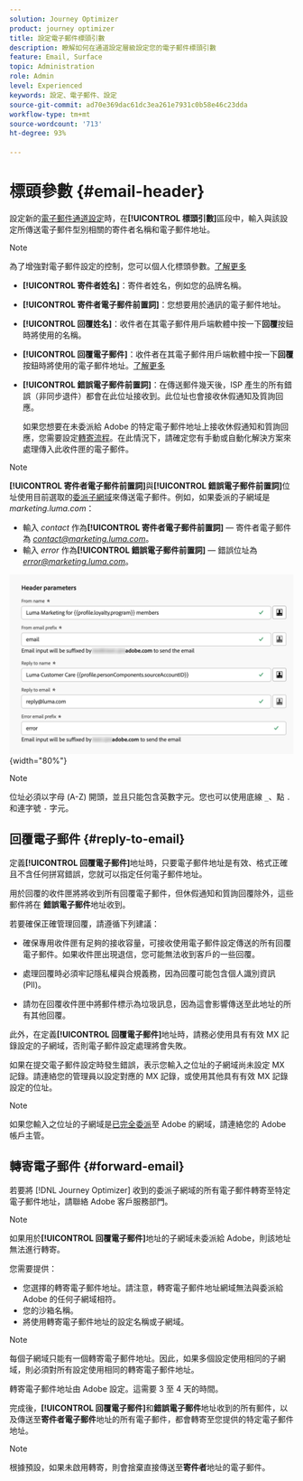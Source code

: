 ```yaml
---
solution: Journey Optimizer
product: journey optimizer
title: 設定電子郵件標頭引數
description: 瞭解如何在通道設定層級設定您的電子郵件標頭引數
feature: Email, Surface
topic: Administration
role: Admin
level: Experienced
keywords: 設定、電子郵件、設定
source-git-commit: ad70e369dac61dc3ea261e7931c0b58e46c23dda
workflow-type: tm+mt
source-wordcount: '713'
ht-degree: 93%

---
```



# 標頭參數 {#email-header}

設定新的[電子郵件通道設定](email-settings.md)時，在&#x200B;**[!UICONTROL 標頭引數]**&#x200B;區段中，輸入與該設定所傳送電子郵件型別相關的寄件者名稱和電子郵件地址。

>[!NOTE]
>
>為了增強對電子郵件設定的控制，您可以個人化標頭參數。[了解更多](../email/surface-personalization.md#personalize-header)

* **[!UICONTROL 寄件者姓名]**：寄件者姓名，例如您的品牌名稱。
* **[!UICONTROL 寄件者電子郵件前置詞]**：您想要用於通訊的電子郵件地址。
* **[!UICONTROL 回覆姓名]**：收件者在其電子郵件用戶端軟體中按一下&#x200B;**回覆**&#x200B;按鈕時將使用的名稱。
* **[!UICONTROL 回覆電子郵件]**：收件者在其電子郵件用戶端軟體中按一下&#x200B;**回覆**&#x200B;按鈕時將使用的電子郵件地址。[了解更多](#reply-to-email)
* **[!UICONTROL 錯誤電子郵件前置詞]**：在傳送郵件幾天後，ISP 產生的所有錯誤（非同步退件）都會在此位址接收到。此位址也會接收休假通知及質詢回應。

  如果您想要在未委派給 Adobe 的特定電子郵件地址上接收休假通知和質詢回應，您需要設定[轉寄流程](#forward-email)。在此情況下，請確定您有手動或自動化解決方案來處理傳入此收件匣的電子郵件。

>[!NOTE]
>
>**[!UICONTROL 寄件者電子郵件前置詞]**&#x200B;與&#x200B;**[!UICONTROL 錯誤電子郵件前置詞]**&#x200B;位址使用目前選取的[委派子網域](../configuration/about-subdomain-delegation.md)來傳送電子郵件。例如，如果委派的子網域是 *marketing.luma.com*：
>* 輸入 *contact* 作為&#x200B;**[!UICONTROL 寄件者電子郵件前置詞]** — 寄件者電子郵件為 *contact@marketing.luma.com*。
>* 輸入 *error* 作為&#x200B;**[!UICONTROL 錯誤電子郵件前置詞]** — 錯誤位址為 *error@marketing.luma.com*。

![](assets/preset-header.png){width="80%"}

>[!NOTE]
>
>位址必須以字母 (A-Z) 開頭，並且只能包含英數字元。您也可以使用底線 `_`、點 `.` 和連字號 `-` 字元。

## 回覆電子郵件 {#reply-to-email}

定義&#x200B;**[!UICONTROL 回覆電子郵件]**&#x200B;地址時，只要電子郵件地址是有效、格式正確且不含任何拼寫錯誤，您就可以指定任何電子郵件地址。

用於回覆的收件匣將將收到所有回覆電子郵件，但休假通知和質詢回覆除外，這些郵件將在 **錯誤電子郵件**&#x200B;地址收到。

若要確保正確管理回覆，請遵循下列建議：

* 確保專用收件匣有足夠的接收容量，可接收使用電子郵件設定傳送的所有回覆電子郵件。如果收件匣出現退信，您可能無法收到客戶的一些回覆。

* 處理回覆時必須牢記隱私權與合規義務，因為回覆可能包含個人識別資訊 (PII)。

* 請勿在回覆收件匣中將郵件標示為垃圾訊息，因為這會影響傳送至此地址的所有其他回覆。

此外，在定義&#x200B;**[!UICONTROL 回覆電子郵件]**&#x200B;地址時，請務必使用具有有效 MX 記錄設定的子網域，否則電子郵件設定處理將會失敗。

如果在提交電子郵件設定時發生錯誤，表示您輸入之位址的子網域尚未設定 MX 記錄。請連絡您的管理員以設定對應的 MX 記錄，或使用其他具有有效 MX 記錄設定的位址。

>[!NOTE]
>
>如果您輸入之位址的子網域是[已完全委派](../configuration/delegate-subdomain.md#full-subdomain-delegation)至 Adobe 的網域，請連絡您的 Adobe 帳戶主管。

## 轉寄電子郵件 {#forward-email}

若要將 [!DNL Journey Optimizer] 收到的委派子網域的所有電子郵件轉寄至特定電子郵件地址，請聯絡 Adobe 客戶服務部門。

>[!NOTE]
>
>如果用於&#x200B;**[!UICONTROL 回覆電子郵件]**&#x200B;地址的子網域未委派給 Adobe，則該地址無法進行轉寄。

您需要提供：

* 您選擇的轉寄電子郵件地址。請注意，轉寄電子郵件地址網域無法與委派給 Adobe 的任何子網域相符。
* 您的沙箱名稱。
* 將使用轉寄電子郵件地址的設定名稱或子網域。
  <!--* The current **[!UICONTROL Reply to (email)]** address or **[!UICONTROL Error email]** address set at the channel configuration level.-->

>[!NOTE]
>
>每個子網域只能有一個轉寄電子郵件地址。因此，如果多個設定使用相同的子網域，則必須對所有設定使用相同的轉寄電子郵件地址。

轉寄電子郵件地址由 Adobe 設定。這需要 3 至 4 天的時間。

完成後，**[!UICONTROL 回覆電子郵件]**&#x200B;和&#x200B;**錯誤電子郵件**&#x200B;地址收到的所有郵件，以及傳送至&#x200B;**寄件者電子郵件**&#x200B;地址的所有電子郵件，都會轉寄至您提供的特定電子郵件地址。

>[!NOTE]
>
>根據預設，如果未啟用轉寄，則會捨棄直接傳送至&#x200B;**寄件者**&#x200B;地址的電子郵件。
